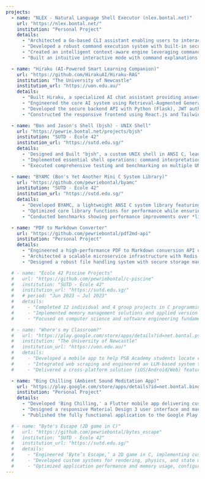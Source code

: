 ```yaml
---
projects:
  - name: "NLEX - Natural Language Shell Executor (nlex.bontal.net)"
    url: "https://nlex.bontal.net/"
    institution: "Personal Project"
    details:
      - "Architected a Go-based CLI assistant enabling users to interact with their system through natural language across Bash, Zsh, Fish, and PowerShell environments."
      - "Developed a robust command execution system with built-in security analysis that warns users about potentially dangerous operations before execution."
      - "Created an intelligent context-aware engine leveraging command history to provide more relevant suggestions and improve workflow efficiency."
      - "Built an intuitive interactive mode with command explanations helping users understand complex shell operations as they learn."

  - name: "Hiraku (AI-Powered Smart Learning Companion)"
    url: "https://github.com/HirakuAI/Hiraku-RAG"
    institution: "The University of Newcastle"
    institution_url: "https://uon.edu.au/"
    details:
      - "Built Hiraku, a specialized AI chat assistant providing answers derived exclusively from student-uploaded course materials."
      - "Engineered the core AI system using Retrieval-Augmented Generation (RAG with LlamaIndex, ChromaDB) and fine-tuned a Llama language model on custom educational data."
      - "Developed the secure backend API with Python (Flask), JWT authentication, and SQLite database integration."
      - "Constructed the responsive frontend using React.js and Tailwind CSS, featuring real-time chat capabilities."

  - name: "Bon and Jason's Shell (bjsh) - UNIX Shell"
    url: "https://pewrie.bontal.net/projects/bjsh"
    institution: "SUTD - École 42"
    institution_url: "https://sutd.edu.sg/"
    details:
      - 'Designed and Built "bjsh", a custom UNIX shell in ANSI C, leading implementation from initial flowcharting through final testing and optimization.'
      - "Implemented essential shell operations: command interpretation/execution, data piping between processes, I/O redirection, system signal management, and job control features."
      - "Executed comprehensive testing and benchmarking on multiple UNIX platforms to ensure reliability and optimize for speed and low resource consumption."

  - name: "BYAMC (Bon's Yet Another Mini C System Library)"
    url: "https://github.com/pewriebontal/byamc"
    institution: "SUTD - École 42"
    institution_url: "https://sutd.edu.sg/"
    details:
      - "Developed BYAMC, a lightweight ANSI C system library featuring essential string manipulation, memory management, I/O, math, and list operations."
      - "Optimized core library functions for performance while ensuring full ANSI C compliance, validated through integration testing with other projects (BJSH, Byte's Escape)."
      - "Conducted benchmarks showing performance improvements over *libc* in specific memory operations, with *bzero* performing 8% faster on large data sets, 2% faster on medium data, and *memmove* executing 4% faster on medium-sized operations."

  - name: "PDF to Markdown Converter"
    url: "https://github.com/pewriebontal/pdf2md-api"
    institution: "Personal Project"
    details:
      - "Engineered a high-performance PDF to Markdown conversion API using FastAPI, SQLAlchemy, and Celery, implementing an intelligent caching system that reduced redundant processing by 90% and decreased average conversion time from minutes to seconds."
      - "Architected a scalable microservice infrastructure with Redis-based task queuing, achieving 3x throughput compared to synchronous processing while maintaining responsive user experience through asynchronous processing of resource-intensive conversion tasks."
      - "Designed a robust file handling system with secure storage management, implementing SHA-256 hash verification for efficient document tracking and caching, while creating an intuitive responsive UI that simplified document processing workflows and improved user experience across desktop and mobile devices."

  # - name: "École 42 Piscine Projects"
  #   url: "https://github.com/pewriebontal/c-piscine"
  #   institution: "SUTD - École 42"
  #   institution_url: "https://sutd.edu.sg/"
  #   # period: "Jun 2023 – Jul 2023"
  #   details:
  #     - "Completed 12 individual and 4 group projects in C programming, Linux system administration, and shell scripting during the intensive Piscine bootcamp"
  #     - "Implemented memory management solutions and applied version control with Git in a peer-evaluated environment."
  #     - "Focused on computer science and software engineering fundamentals through hands-on C programming challenges."

  # - name: "Where's my Classroom?"
  #   url: "https://play.google.com/store/apps/details?id=net.bontal.psba.whereismyclassroom"
  #   institution: "The University of Newcastle"
  #   institution_url: "https://uon.edu.au/"
  #   details:
  #     - "Developed a mobile app to help PSB Academy students locate classrooms in real-time using .Net Maui Framework."
  #     - "Integrated web scraping and engineered an LLM-based system to parse unstructured PDF timetables for room data extraction."
  #     - "Delivered a cross-platform solution (iOS/Android/Web) featuring offline caching and push notifications for room changes."

  - name: "Bing Chilling (Ambient Sound Meditation App)"
    url: "https://play.google.com/store/apps/details?id=net.bontal.bingchilling"
    institution: "Personal Project"
    details:
      - "Developed 'Bing Chilling,' a Flutter mobile app delivering customizable ambient sounds with background audio playback capabilities."
      - "Designed a responsive Material Design 3 user interface and managed application state using Riverpod, integrating audio_service and just_audio libraries."
      - "Published the fully functional application to the Google Play Store."

  # - name: "Byte's Escape (2D game in C)"
  #   url: "https://github.com/pewriebontal/bytes_escape"
  #   institution: "SUTD - École 42"
  #   institution_url: "https://sutd.edu.sg/"
  #   details:
  #     - "Engineered ‘Byte’s Escape,’ a 2D game in C, implementing custom graphics rendering, physics, and game mechanics without external game engines."
  #     - "Developed custom systems for rendering, physics, and state management, incorporating Depth-First Search (DFS) for core game logic and map validation."
  #     - "Optimized application performance and memory usage, configuring a modular build system using Make."
---
```

